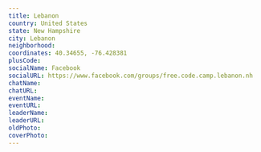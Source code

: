 ```yaml
---
title: Lebanon
country: United States
state: New Hampshire
city: Lebanon
neighborhood: 
coordinates: 40.34655, -76.428381
plusCode:
socialName: Facebook
socialURL: https://www.facebook.com/groups/free.code.camp.lebanon.nh
chatName:
chatURL:
eventName:
eventURL:
leaderName:
leaderURL:
oldPhoto: 
coverPhoto:
---
```


